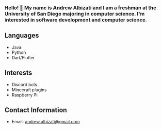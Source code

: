 ### Hello! 👋  My name is Andrew Albizati and I am a freshman at the University of San Diego majoring in computer science. I'm interested in software development and computer science.

## Languages
- Java
- Python
- Dart/Flutter

## Interests
- Discord bots
- Minecraft plugins
- Raspberry Pi


## Contact Information
- Email: andrew.albizati@gmail.com
